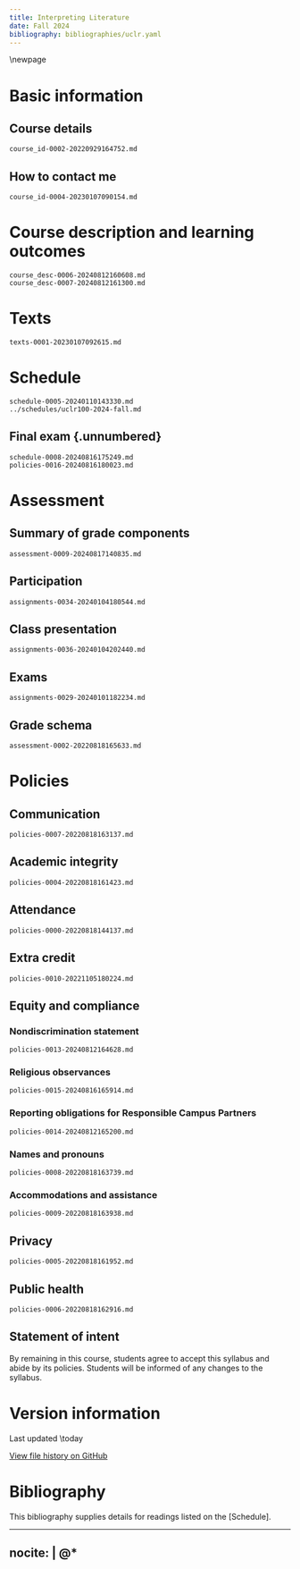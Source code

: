 ```yaml
---
title: Interpreting Literature
date: Fall 2024
bibliography: bibliographies/uclr.yaml
---
```


\newpage

# Basic information

## Course details
``` {.include}
course_id-0002-20220929164752.md
```

## How to contact me
``` {.include}
course_id-0004-20230107090154.md
```

# Course description and learning outcomes
``` {.include}
course_desc-0006-20240812160608.md
course_desc-0007-20240812161300.md
```

# Texts
``` {.include}
texts-0001-20230107092615.md
```

# Schedule
``` {.include}
schedule-0005-20240110143330.md
../schedules/uclr100-2024-fall.md
```

## Final exam {.unnumbered}
``` {.include}
schedule-0008-20240816175249.md
policies-0016-20240816180023.md
```

# Assessment
## Summary of grade components
``` {.include}
assessment-0009-20240817140835.md
```

## Participation
``` {.include}
assignments-0034-20240104180544.md
```

## Class presentation
``` {.include}
assignments-0036-20240104202440.md
```
<!--
TODO: describe written assignments
-->

## Exams
``` {.include}
assignments-0029-20240101182234.md
```

## Grade schema
``` {.include}
assessment-0002-20220818165633.md
```

# Policies

## Communication
``` {.include}
policies-0007-20220818163137.md
```

## Academic integrity
``` {.include}
policies-0004-20220818161423.md
```

## Attendance
``` {.include}
policies-0000-20220818144137.md
```

## Extra credit
``` {.include}
policies-0010-20221105180224.md
```

## Equity and compliance

### Nondiscrimination statement
``` {.include}
policies-0013-20240812164628.md
```

### Religious observances
``` {.include}
policies-0015-20240816165914.md
```

### Reporting obligations for Responsible Campus Partners
``` {.include}
policies-0014-20240812165200.md
```

### Names and pronouns
``` {.include}
policies-0008-20220818163739.md
```

### Accommodations and assistance
``` {.include}
policies-0009-20220818163938.md
```

## Privacy
``` {.include}
policies-0005-20220818161952.md
```

## Public health
``` {.include}
policies-0006-20220818162916.md
```

## Statement of intent
By remaining in this course, students agree to accept this syllabus and abide by its policies.
Students will be informed of any changes to the syllabus.

# Version information
Last updated \today

[View file history on GitHub](https://github.com/icornelius/zg-syllabi/commits/main/uclr100-2024-fall.md)

# Bibliography
This bibliography supplies details for readings listed on the [Schedule].

---
nocite: |
  @*
---
